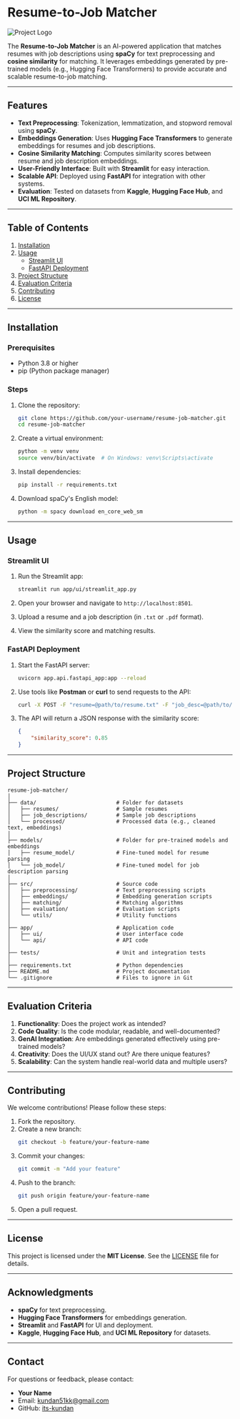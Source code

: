 # **Resume-to-Job Matcher**

![Project Logo](https://via.placeholder.com/150) <!-- Add a logo if available -->

The **Resume-to-Job Matcher** is an AI-powered application that matches resumes with job descriptions using **spaCy** for text preprocessing and **cosine similarity** for matching. It leverages embeddings generated by pre-trained models (e.g., Hugging Face Transformers) to provide accurate and scalable resume-to-job matching.

---

## **Features**

- **Text Preprocessing**: Tokenization, lemmatization, and stopword removal using **spaCy**.
- **Embeddings Generation**: Uses **Hugging Face Transformers** to generate embeddings for resumes and job descriptions.
- **Cosine Similarity Matching**: Computes similarity scores between resume and job description embeddings.
- **User-Friendly Interface**: Built with **Streamlit** for easy interaction.
- **Scalable API**: Deployed using **FastAPI** for integration with other systems.
- **Evaluation**: Tested on datasets from **Kaggle**, **Hugging Face Hub**, and **UCI ML Repository**.

---

## **Table of Contents**

1. [Installation](#installation)
2. [Usage](#usage)
   - [Streamlit UI](#streamlit-ui)
   - [FastAPI Deployment](#fastapi-deployment)
3. [Project Structure](#project-structure)
4. [Evaluation Criteria](#evaluation-criteria)
5. [Contributing](#contributing)
6. [License](#license)

---

## **Installation**

### **Prerequisites**

- Python 3.8 or higher
- pip (Python package manager)

### **Steps**

1. Clone the repository:
   ```bash
   git clone https://github.com/your-username/resume-job-matcher.git
   cd resume-job-matcher
   ```

2. Create a virtual environment:
   ```bash
   python -m venv venv
   source venv/bin/activate  # On Windows: venv\Scripts\activate
   ```

3. Install dependencies:
   ```bash
   pip install -r requirements.txt
   ```

4. Download spaCy's English model:
   ```bash
   python -m spacy download en_core_web_sm
   ```

---

## **Usage**

### **Streamlit UI**

1. Run the Streamlit app:
   ```bash
   streamlit run app/ui/streamlit_app.py
   ```

2. Open your browser and navigate to `http://localhost:8501`.

3. Upload a resume and a job description (in `.txt` or `.pdf` format).

4. View the similarity score and matching results.

### **FastAPI Deployment**

1. Start the FastAPI server:
   ```bash
   uvicorn app.api.fastapi_app:app --reload
   ```

2. Use tools like **Postman** or **curl** to send requests to the API:
   ```bash
   curl -X POST -F "resume=@path/to/resume.txt" -F "job_desc=@path/to/job_desc.txt" http://localhost:8000/match
   ```

3. The API will return a JSON response with the similarity score:
   ```json
   {
       "similarity_score": 0.85
   }
   ```

---

## **Project Structure**

```
resume-job-matcher/
│
├── data/                         # Folder for datasets
│   ├── resumes/                  # Sample resumes
│   ├── job_descriptions/         # Sample job descriptions
│   └── processed/                # Processed data (e.g., cleaned text, embeddings)
│
├── models/                       # Folder for pre-trained models and embeddings
│   ├── resume_model/             # Fine-tuned model for resume parsing
│   └── job_model/                # Fine-tuned model for job description parsing
│
├── src/                          # Source code
│   ├── preprocessing/            # Text preprocessing scripts
│   ├── embeddings/               # Embedding generation scripts
│   ├── matching/                 # Matching algorithms
│   ├── evaluation/               # Evaluation scripts
│   └── utils/                    # Utility functions
│
├── app/                          # Application code
│   ├── ui/                       # User interface code
│   └── api/                      # API code
│
├── tests/                        # Unit and integration tests
│
├── requirements.txt              # Python dependencies
├── README.md                     # Project documentation
└── .gitignore                    # Files to ignore in Git
```

---

## **Evaluation Criteria**

1. **Functionality**: Does the project work as intended?
2. **Code Quality**: Is the code modular, readable, and well-documented?
3. **GenAI Integration**: Are embeddings generated effectively using pre-trained models?
4. **Creativity**: Does the UI/UX stand out? Are there unique features?
5. **Scalability**: Can the system handle real-world data and multiple users?

---

## **Contributing**

We welcome contributions! Please follow these steps:

1. Fork the repository.
2. Create a new branch:
   ```bash
   git checkout -b feature/your-feature-name
   ```
3. Commit your changes:
   ```bash
   git commit -m "Add your feature"
   ```
4. Push to the branch:
   ```bash
   git push origin feature/your-feature-name
   ```
5. Open a pull request.

---

## **License**

This project is licensed under the **MIT License**. See the [LICENSE](LICENSE) file for details.

---

## **Acknowledgments**

- **spaCy** for text preprocessing.
- **Hugging Face Transformers** for embeddings generation.
- **Streamlit** and **FastAPI** for UI and deployment.
- **Kaggle**, **Hugging Face Hub**, and **UCI ML Repository** for datasets.

---

## **Contact**

For questions or feedback, please contact:

- **Your Name**  
- Email: kundan51kk@gmail.com  
- GitHub: [its-kundan](https://github.com/its-kundan)

